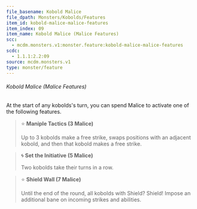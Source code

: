 ```yaml
---
file_basename: Kobold Malice
file_dpath: Monsters/Kobolds/Features
item_id: kobold-malice-malice-features
item_index: 09
item_name: Kobold Malice (Malice Features)
scc:
  - mcdm.monsters.v1:monster.feature:kobold-malice-malice-features
scdc:
  - 1.1.1:2.2:09
source: mcdm.monsters.v1
type: monster/feature
---
```


###### Kobold Malice (Malice Features)

At the start of any kobolds's turn, you can spend Malice to activate one of the following features.

<!-- -->
> ⭐️ **Maniple Tactics (3 Malice)**
>
> Up to 3 kobolds make a free strike, swaps positions with an adjacent kobold, and then that kobold makes a free strike.

<!-- -->
> 🌀 **Set the Initiative (5 Malice)**
>
> Two kobolds take their turns in a row.

<!-- -->
> ⭐️ **Shield Wall (7 Malice)**
>
> Until the end of the round, all kobolds with Shield? Shield! Impose an additional bane on incoming strikes and abilities.

